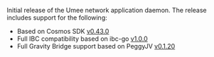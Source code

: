 Initial release of the Umee network application daemon. The release includes
support for the following:

- Based on Cosmos SDK [v0.43.0](https://github.com/cosmos/cosmos-sdk/releases/tag/v0.43.0)
- Full IBC compatibility based on ibc-go [v1.0.0](https://github.com/cosmos/ibc-go/releases/tag/v1.0.0)
- Full Gravity Bridge support based on PeggyJV [v0.1.20](https://github.com/PeggyJV/gravity-bridge/releases/tag/v0.1.20)
